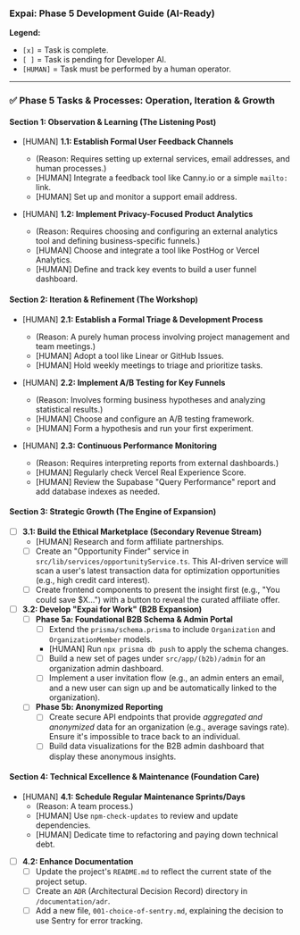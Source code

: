 ### **Expai: Phase 5 Development Guide (AI-Ready)**

**Legend:**
- `[x]` = Task is complete.
- `[ ]` = Task is pending for Developer AI.
- `[HUMAN]` = Task must be performed by a human operator.

---

### ✅ **Phase 5 Tasks & Processes: Operation, Iteration & Growth**

#### **Section 1: Observation & Learning (The Listening Post)**
-   [HUMAN] **1.1: Establish Formal User Feedback Channels**
    -   (Reason: Requires setting up external services, email addresses, and human processes.)
    -   [HUMAN] Integrate a feedback tool like Canny.io or a simple `mailto:` link.
    -   [HUMAN] Set up and monitor a support email address.

-   [HUMAN] **1.2: Implement Privacy-Focused Product Analytics**
    -   (Reason: Requires choosing and configuring an external analytics tool and defining business-specific funnels.)
    -   [HUMAN] Choose and integrate a tool like PostHog or Vercel Analytics.
    -   [HUMAN] Define and track key events to build a user funnel dashboard.

#### **Section 2: Iteration & Refinement (The Workshop)**
-   [HUMAN] **2.1: Establish a Formal Triage & Development Process**
    -   (Reason: A purely human process involving project management and team meetings.)
    -   [HUMAN] Adopt a tool like Linear or GitHub Issues.
    -   [HUMAN] Hold weekly meetings to triage and prioritize tasks.

-   [HUMAN] **2.2: Implement A/B Testing for Key Funnels**
    -   (Reason: Involves forming business hypotheses and analyzing statistical results.)
    -   [HUMAN] Choose and configure an A/B testing framework.
    -   [HUMAN] Form a hypothesis and run your first experiment.

-   [HUMAN] **2.3: Continuous Performance Monitoring**
    -   (Reason: Requires interpreting reports from external dashboards.)
    -   [HUMAN] Regularly check Vercel Real Experience Score.
    -   [HUMAN] Review the Supabase "Query Performance" report and add database indexes as needed.

#### **Section 3: Strategic Growth (The Engine of Expansion)**
-   [ ] **3.1: Build the Ethical Marketplace (Secondary Revenue Stream)**
    -   [HUMAN] Research and form affiliate partnerships.
    -   [ ] Create an "Opportunity Finder" service in `src/lib/services/opportunityService.ts`. This AI-driven service will scan a user's latest transaction data for optimization opportunities (e.g., high credit card interest).
    -   [ ] Create frontend components to present the insight first (e.g., "You could save $X...") with a button to reveal the curated affiliate offer.

-   [ ] **3.2: Develop "Expai for Work" (B2B Expansion)**
    -   [ ] **Phase 5a: Foundational B2B Schema & Admin Portal**
        -   [ ] Extend the `prisma/schema.prisma` to include `Organization` and `OrganizationMember` models.
        -   [HUMAN] Run `npx prisma db push` to apply the schema changes.
        -   [ ] Build a new set of pages under `src/app/(b2b)/admin` for an organization admin dashboard.
        -   [ ] Implement a user invitation flow (e.g., an admin enters an email, and a new user can sign up and be automatically linked to the organization).
    -   [ ] **Phase 5b: Anonymized Reporting**
        -   [ ] Create secure API endpoints that provide *aggregated and anonymized* data for an organization (e.g., average savings rate). Ensure it's impossible to trace back to an individual.
        -   [ ] Build data visualizations for the B2B admin dashboard that display these anonymous insights.

#### **Section 4: Technical Excellence & Maintenance (Foundation Care)**
-   [HUMAN] **4.1: Schedule Regular Maintenance Sprints/Days**
    -   (Reason: A team process.)
    -   [HUMAN] Use `npm-check-updates` to review and update dependencies.
    -   [HUMAN] Dedicate time to refactoring and paying down technical debt.

-   [ ] **4.2: Enhance Documentation**
    -   [ ] Update the project's `README.md` to reflect the current state of the project setup.
    -   [ ] Create an `ADR` (Architectural Decision Record) directory in `/documentation/adr`.
    -   [ ] Add a new file, `001-choice-of-sentry.md`, explaining the decision to use Sentry for error tracking.
